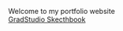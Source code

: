 Welcome to my portfolio website  
[GradStudio Skecthbook](https://bakarisp.github.io/Portfolio/GD_Sketchbook/index.html)
